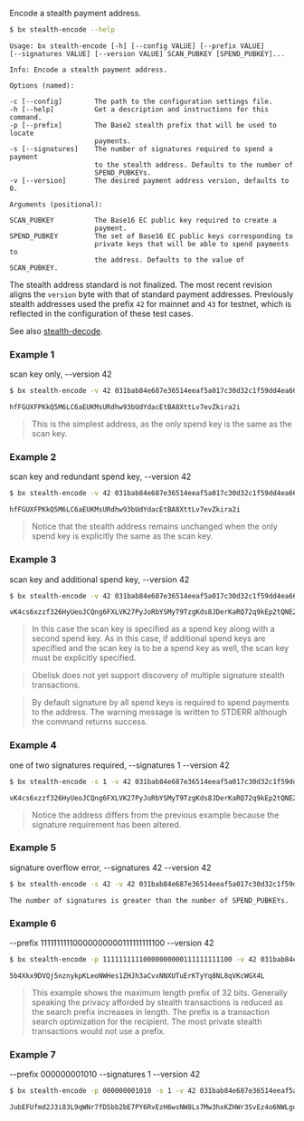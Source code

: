 Encode a stealth payment address. 
```sh
$ bx stealth-encode --help
```
```
Usage: bx stealth-encode [-h] [--config VALUE] [--prefix VALUE]          
[--signatures VALUE] [--version VALUE] SCAN_PUBKEY [SPEND_PUBKEY]...     

Info: Encode a stealth payment address.                                  

Options (named):

-c [--config]        The path to the configuration settings file.        
-h [--help]          Get a description and instructions for this command.
-p [--prefix]        The Base2 stealth prefix that will be used to locate
                     payments.                                           
-s [--signatures]    The number of signatures required to spend a payment
                     to the stealth address. Defaults to the number of   
                     SPEND_PUBKEYs.                                      
-v [--version]       The desired payment address version, defaults to 0. 

Arguments (positional):

SCAN_PUBKEY          The Base16 EC public key required to create a       
                     payment.                                            
SPEND_PUBKEY         The set of Base16 EC public keys corresponding to   
                     private keys that will be able to spend payments to 
                     the address. Defaults to the value of SCAN_PUBKEY.
```
The stealth address standard is not finalized. The most recent revision aligns the `version` byte with that of standard payment addresses. Previously stealth addresses used the prefix `42` for mainnet and `43` for testnet, which is reflected in the configuration of these test cases.

See also [stealth-decode](bx-stealth-decode).
### Example 1
scan key only, --version 42
```sh
$ bx stealth-encode -v 42 031bab84e687e36514eeaf5a017c30d32c1f59dd4ea6629da7970ca374513dd006
```
```
hfFGUXFPKkQ5M6LC6aEUKMsURdhw93bUdYdacEtBA8XttLv7evZkira2i
```

> This is the simplest address, as the only spend key is the same as the scan key.

### Example 2
scan key and redundant spend key, --version 42
```sh
$ bx stealth-encode -v 42 031bab84e687e36514eeaf5a017c30d32c1f59dd4ea6629da7970ca374513dd006 031bab84e687e36514eeaf5a017c30d32c1f59dd4ea6629da7970ca374513dd006
```
```
hfFGUXFPKkQ5M6LC6aEUKMsURdhw93bUdYdacEtBA8XttLv7evZkira2i
```

> Notice that the stealth address remains unchanged when the only spend key is explicitly the same as the scan key.

### Example 3
scan key and additional spend key, --version 42
```sh
$ bx stealth-encode -v 42 031bab84e687e36514eeaf5a017c30d32c1f59dd4ea6629da7970ca374513dd006 031bab84e687e36514eeaf5a017c30d32c1f59dd4ea6629da7970ca374513dd006  024c6988f8e64242a1b8f33513f5f27b9e135ad0a11433fc590816ff92a353a969
```
```
vK4cs6xzzf326HyUeoJCQng6FXLVK27PyJoRbYSMyT9TzgKds8JDerKaRQ72q9kEp2tQNE2KRvabvqH5n5Rv6yv6Yht9uWNcbDGD7d
```

> In this case the scan key is specified as a spend key along with a second spend key. As in this case, if additional spend keys are specified and the scan key is to be a spend key as well, the scan key must be explicitly specified.

> Obelisk does not yet support discovery of multiple signature stealth transactions.

> By default signature by all spend keys is required to spend payments to the address. The warning message is written to STDERR although the command returns success.

### Example 4
one of two signatures required, --signatures 1 --version 42
```sh
$ bx stealth-encode -s 1 -v 42 031bab84e687e36514eeaf5a017c30d32c1f59dd4ea6629da7970ca374513dd006 031bab84e687e36514eeaf5a017c30d32c1f59dd4ea6629da7970ca374513dd006  024c6988f8e64242a1b8f33513f5f27b9e135ad0a11433fc590816ff92a353a969
```
```
vK4cs6xzzf326HyUeoJCQng6FXLVK27PyJoRbYSMyT9TzgKds8JDerKaRQ72q9kEp2tQNE2KRvabvqH5n5Rv6yv6Yht9uWN7nyPnY7
```

> Notice the address differs from the previous example because the signature requirement has been altered.

### Example 5
signature overflow error, --signatures 42 --version 42
```sh
$ bx stealth-encode -s 42 -v 42 031bab84e687e36514eeaf5a017c30d32c1f59dd4ea6629da7970ca374513dd006 031bab84e687e36514eeaf5a017c30d32c1f59dd4ea6629da7970ca374513dd006  024c6988f8e64242a1b8f33513f5f27b9e135ad0a11433fc590816ff92a353a969
```
```
The number of signatures is greater than the number of SPEND_PUBKEYs.
```
### Example 6
--prefix 11111111110000000000111111111100 --version 42
```sh
$ bx stealth-encode -p 11111111110000000000111111111100 -v 42 031bab84e687e36514eeaf5a017c30d32c1f59dd4ea6629da7970ca374513dd006
```
```
5b4Xkx9DVQj5nznykpKLeoNWHes1ZHJh3aCvxNNXUTuErKTyYq8NL8qVKcWGX4L
```

> This example shows the maximum length prefix of 32 bits. Generally speaking the privacy afforded by stealth transactions is reduced as the search prefix increases in length. The prefix is a transaction search optimization for the recipient. The most private stealth transactions would not use a prefix.

### Example 7
--prefix 000000001010 --signatures 1 --version 42
```sh
$ bx stealth-encode -p 000000001010 -s 1 -v 42 031bab84e687e36514eeaf5a017c30d32c1f59dd4ea6629da7970ca374513dd006 031bab84e687e36514eeaf5a017c30d32c1f59dd4ea6629da7970ca374513dd006  024c6988f8e64242a1b8f33513f5f27b9e135ad0a11433fc590816ff92a353a969
```
```
JubEFUfmd2J3i83L9qWNr7fDSbb2bE7PY6RvEzH6wsNW8Ls7Mw3hxKZHWr3SvEz4o6NWLguFmyK9yBPrzxtC7ssTXQKJnyMUpFSHGvBua
```